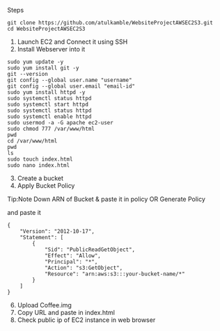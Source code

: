 Steps 

```
git clone https://github.com/atulkamble/WebsiteProjectAWSEC2S3.git
cd WebsiteProjectAWSEC2S3
```

1. Launch EC2 and Connect it using SSH
2. Install Webserver into it
```
sudo yum update -y
sudo yum install git -y
git --version
git config --global user.name "username"
git config --global user.email "email-id"
sudo yum install httpd -y
sudo systemctl status httpd
sudo systemctl start httpd
sudo systemctl status httpd
sudo systemctl enable httpd
sudo usermod -a -G apache ec2-user
sudo chmod 777 /var/www/html
pwd
cd /var/www/html
pwd
ls
sudo touch index.html
sudo nano index.html
```
3. Create a bucket
4. Apply Bucket Policy

Tip:Note Down ARN of Bucket & paste it in policy
OR 
Generate Policy

and paste it
```
{
    "Version": "2012-10-17",
    "Statement": [
        {
            "Sid": "PublicReadGetObject",
            "Effect": "Allow",
            "Principal": "*",
            "Action": "s3:GetObject",
            "Resource": "arn:aws:s3:::your-bucket-name/*"
        }
    ]
}
```
6. Upload Coffee.img
7. Copy URL and paste in index.html
8. Check public ip of EC2 instance in web browser
